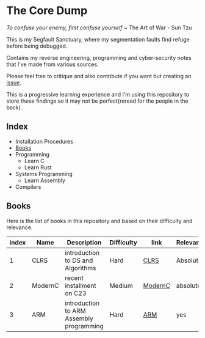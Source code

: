 # The Core Dump
*To confuse your enemy, first confuse yourself* ~ The Art of War - Sun Tzu

This is my Segfault Sanctuary, where my segmentation faults find refuge before being debugged.

Contains my reverse engineering, programming and cyber-security notes that I've made from various sources.

Please feel free to critique and also contribute if you want but creating an [issue](https://github.com/bernie-haxx/The-Core-Dump/issues/).

This is a progressive learning experience and I'm using this repository to store these findings so it may not be perfect(reread for the people in the back).



## Index

- Installation Procedures
- [Books](##Books)
- Programming
    - Learn C
    - Learn Rust
- Systems Programming
    - Learn Assembly
- Compilers

## Books

Here is the list of books in this repository and based on their difficulty and relevance.

| index | Name | Description | Difficulty | link | Relevance |
| ----- | ---- | ----------- | ---------- | ---- | --------- |
| 1     |CLRS| introduction to DS and Algorithms | Hard | [CLRS](books/algorithms/Introduction.to.Algorithms.4th.Leiserson.Stein.Rivest.Cormen.MIT.Press.9780262046305.EBooksWorld.ir.pdf) | Absolutely |
| 2 | ModernC| recent installment on C23| Medium | [ModernC](books/programming/modernC.pdf)| absolutely|
|3| ARM| introduction to ARM Assembly programming| Hard| [ARM](books/system%20programming/Introduction%20to%20Assembly%20Language%20Programming_%20From%20Soup%20to%20Nuts_.pdf)| yes|